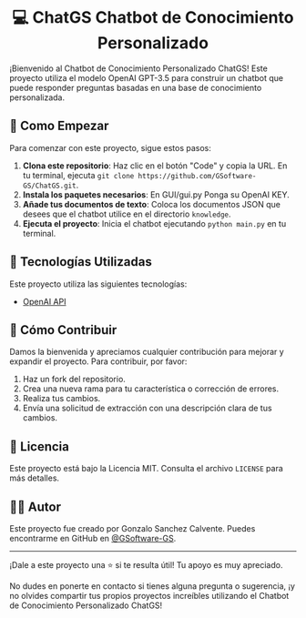 <h1 align="center">💻 ChatGS Chatbot de Conocimiento Personalizado</h1>
<p align="center">
  
</p>

¡Bienvenido al Chatbot de Conocimiento Personalizado ChatGS! Este proyecto utiliza el modelo OpenAI GPT-3.5 para construir un chatbot que puede responder preguntas basadas en una base de conocimiento personalizada.


## 🚀 Como Empezar

Para comenzar con este proyecto, sigue estos pasos:

1. **Clona este repositorio**: Haz clic en el botón "Code" y copia la URL. En tu terminal, ejecuta `git clone https://github.com/GSoftware-GS/ChatGS.git`.
2. **Instala los paquetes necesarios**: En GUI/gui.py Ponga su OpenAI KEY.
3. **Añade tus documentos de texto**: Coloca los documentos JSON que desees que el chatbot utilice en el directorio `knowledge`.
4. **Ejecuta el proyecto**: Inicia el chatbot ejecutando `python main.py` en tu terminal.

## 🤖 Tecnologías Utilizadas

Este proyecto utiliza las siguientes tecnologías:

- [OpenAI API](https://openai.com/)

## 🌟 Cómo Contribuir

Damos la bienvenida y apreciamos cualquier contribución para mejorar y expandir el proyecto. Para contribuir, por favor:

1. Haz un fork del repositorio.
2. Crea una nueva rama para tu característica o corrección de errores.
3. Realiza tus cambios.
4. Envía una solicitud de extracción con una descripción clara de tus cambios.

## 📝 Licencia

Este proyecto está bajo la Licencia MIT. Consulta el archivo `LICENSE` para más detalles.

## 👨‍💻 Autor

Este proyecto fue creado por Gonzalo Sanchez Calvente. Puedes encontrarme en GitHub en [@GSoftware-GS](https://github.com/GSoftware-GS).

---

¡Dale a este proyecto una ⭐ si te resulta útil! Tu apoyo es muy apreciado.

No dudes en ponerte en contacto si tienes alguna pregunta o sugerencia, ¡y no olvides compartir tus propios proyectos increíbles utilizando el Chatbot de Conocimiento Personalizado ChatGS!
